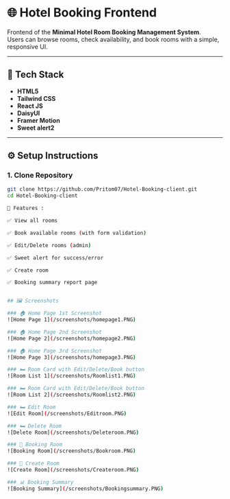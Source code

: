 # 🌐 Hotel Booking Frontend

Frontend of the **Minimal Hotel Room Booking Management System**.  
Users can browse rooms, check availability, and book rooms with a simple, responsive UI.

---

## 🚀 Tech Stack

- **HTML5**
- **Tailwind CSS**
- **React JS**
- **DaisyUI**
- **Framer Motion**
- **Sweet alert2**

---

## ⚙️ Setup Instructions

### 1. Clone Repository

```bash
git clone https://github.com/Pritom07/Hotel-Booking-client.git
cd Hotel-Booking-client

📌 Features :

✅ View all rooms

✅ Book available rooms (with form validation)

✅ Edit/Delete rooms (admin)

✅ Sweet alert for success/error

✅ Create room

✅ Booking summary report page


## 🖼️ Screenshots

### 🏠 Home Page 1st Screenshot
![Home Page 1](/screenshots/homepage1.PNG)

### 🏠 Home Page 2nd Screenshot
![Home Page 2](/screenshots/homepage2.PNG)

### 🏠 Home Page 3rd Screenshot
![Home Page 3](/screenshots/homepage3.PNG)

### 🛏️ Room Card with Edit/Delete/Book button
![Room List 1](/screenshots/Roomlist1.PNG)

### 🛏️ Room Card with Edit/Delete/Book button
![Room List 2](/screenshots/Roomlist2.PNG)

### 🛏️ Edit Room
![Edit Room](/screenshots/Editroom.PNG)

### 🛏️ Delete Room
![Delete Room](/screenshots/Deleteroom.PNG)

### 📖 Booking Room
![Booking Room](/screenshots/Bookroom.PNG)

### 📖 Create Room
![Create Room](/screenshots/Createroom.PNG)

### 📊 Booking Summary
![Booking Summary](/screenshots/Bookingsummary.PNG)
```
